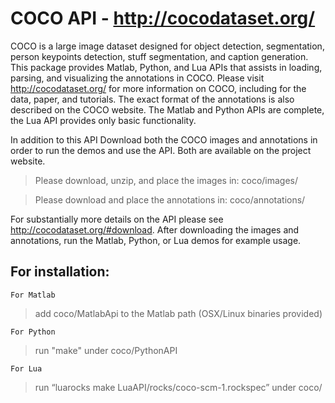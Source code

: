 # COCO API - http://cocodataset.org/

COCO is a large image dataset designed for object detection, segmentation, person keypoints detection, stuff segmentation, and caption generation. This package provides Matlab, Python, and Lua APIs that assists in loading, parsing, and visualizing the annotations in COCO. Please visit http://cocodataset.org/ for more information on COCO, including for the data, paper, and tutorials. The exact format of the annotations is also described on the COCO website. The Matlab and Python APIs are complete, the Lua API provides only basic functionality.

In addition to this API
Download both the COCO images and annotations in order to run the demos and use the API. Both are available on the project website.

> Please download, unzip, and place the images in: coco/images/

>Please download and place the annotations in: coco/annotations/

For substantially more details on the API please see http://cocodataset.org/#download. After downloading the images and annotations, run the Matlab, Python, or Lua demos for example usage.

## For installation:

`For Matlab`
> add coco/MatlabApi to the Matlab path (OSX/Linux binaries provided)

`For Python`
>run "make" under coco/PythonAPI

`For Lua`
>run “luarocks make LuaAPI/rocks/coco-scm-1.rockspec” under coco/
